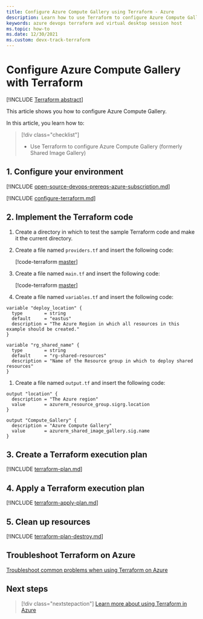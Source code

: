 ```yaml
---
title: Configure Azure Compute Gallery using Terraform - Azure
description: Learn how to use Terraform to configure Azure Compute Gallery
keywords: azure devops terraform avd virtual desktop session host
ms.topic: how-to
ms.date: 12/30/2021
ms.custom: devx-track-terraform
---
```


# Configure Azure Compute Gallery with Terraform

[!INCLUDE [Terraform abstract](./includes/abstract.md)]

This article shows you how to configure Azure Compute Gallery.

In this article, you learn how to:

> [!div class="checklist"]
> * Use Terraform to configure Azure Compute Gallery (formerly Shared Image Gallery)

## 1. Configure your environment

[!INCLUDE [open-source-devops-prereqs-azure-subscription.md](../includes/open-source-devops-prereqs-azure-subscription.md)]

[!INCLUDE [configure-terraform.md](includes/configure-terraform.md)]

## 2. Implement the Terraform code

1. Create a directory in which to test the sample Terraform code and make it the current directory.

1. Create a file named `providers.tf` and insert the following code:

    [!code-terraform [master](../../terraform_samples/quickstart/101-azure-virtual-desktop/provider.tf)]

1. Create a file named `main.tf` and insert the following code:

    [!code-terraform [master](../../terraform_samples/quickstart/101-azure-virtual-desktop/sig.tf)]

1. Create a file named `variables.tf` and insert the following code:

```
variable "deploy_location" {
  type        = string
  default     = "eastus"
  description = "The Azure Region in which all resources in this example should be created."
}

variable "rg_shared_name" {
  type        = string
  default     = "rg-shared-resources"
  description = "Name of the Resource group in which to deploy shared resources"
}
```

1. Create a file named `output.tf` and insert the following code:

```
output "location" {
  description = "The Azure region"
  value       = azurerm_resource_group.sigrg.location
}

output "Compute_Gallery" {
  description = "Azure Compute Gallery"
  value       = azurerm_shared_image_gallery.sig.name
}
```

## 3. Create a Terraform execution plan

[!INCLUDE [terraform-plan.md](includes/terraform-plan.md)]

## 4. Apply a Terraform execution plan

[!INCLUDE [terraform-apply-plan.md](includes/terraform-apply-plan.md)]

## 5. Clean up resources

[!INCLUDE [terraform-plan-destroy.md](includes/terraform-plan-destroy.md)]

## Troubleshoot Terraform on Azure

[Troubleshoot common problems when using Terraform on Azure](troubleshoot.md)

## Next steps

> [!div class="nextstepaction"]
> [Learn more about using Terraform in Azure](/azure/terraform)
